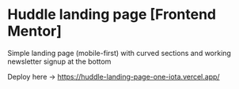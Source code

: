 # Huddle landing page [Frontend Mentor]

Simple landing page (mobile-first) with curved sections and working newsletter signup at the bottom

Deploy here -> https://huddle-landing-page-one-iota.vercel.app/
